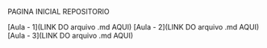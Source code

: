 PAGINA INICIAL REPOSITORIO


[Aula - 1](LINK DO arquivo .md AQUI)
[Aula - 2](LINK DO arquivo .md AQUI)
[Aula - 3](LINK DO arquivo .md AQUI)
